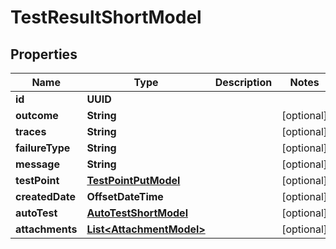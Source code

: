 

# TestResultShortModel


## Properties

| Name | Type | Description | Notes |
|------------ | ------------- | ------------- | -------------|
|**id** | **UUID** |  |  |
|**outcome** | **String** |  |  [optional] |
|**traces** | **String** |  |  [optional] |
|**failureType** | **String** |  |  [optional] |
|**message** | **String** |  |  [optional] |
|**testPoint** | [**TestPointPutModel**](TestPointPutModel.md) |  |  [optional] |
|**createdDate** | **OffsetDateTime** |  |  [optional] |
|**autoTest** | [**AutoTestShortModel**](AutoTestShortModel.md) |  |  [optional] |
|**attachments** | [**List&lt;AttachmentModel&gt;**](AttachmentModel.md) |  |  [optional] |




